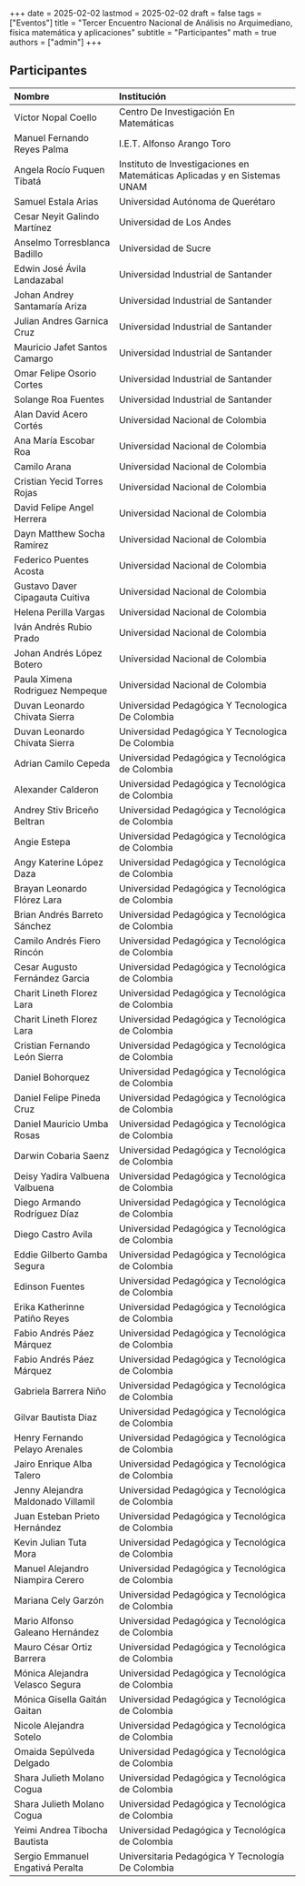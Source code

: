 +++
date      = 2025-02-02
lastmod   = 2025-02-02
draft     = false
tags      = ["Eventos"]
title     = "Tercer Encuentro Nacional de Análisis no Arquimediano, física matemática y aplicaciones"
subtitle  = "Participantes"
math      = true
authors   = ["admin"]
+++

## Participantes

|Nombre                             |Institución                                                              |
|:----------------------------------|:------------------------------------------------------------------------|
|Víctor Nopal Coello                |Centro De Investigación En Matemáticas                                   |
|Manuel Fernando Reyes Palma        |I.E.T. Alfonso Arango Toro                                               |
|Angela Rocío Fuquen Tibatá         |Instituto de Investigaciones en Matemáticas Aplicadas y en Sistemas UNAM |
|Samuel Estala Arias                |Universidad Autónoma de Querétaro                                        |
|Cesar Neyit Galindo Martínez       |Universidad de Los Andes                                                 |
|Anselmo Torresblanca Badillo       |Universidad de Sucre                                                     |
|Edwin José Ávila Landazabal        |Universidad Industrial de Santander                                      |
|Johan Andrey Santamaría Ariza      |Universidad Industrial de Santander                                      |
|Julian Andres Garnica Cruz         |Universidad Industrial de Santander                                      |
|Mauricio Jafet Santos Camargo      |Universidad Industrial de Santander                                      |
|Omar Felipe Osorio Cortes          |Universidad Industrial de Santander                                      |
|Solange Roa Fuentes                |Universidad Industrial de Santander                                      |
|Alan David Acero Cortés            |Universidad Nacional de Colombia                                         |
|Ana María Escobar Roa              |Universidad Nacional de Colombia                                         |
|Camilo Arana                       |Universidad Nacional de Colombia                                         |
|Cristian Yecid Torres Rojas        |Universidad Nacional de Colombia                                         |
|David Felipe Angel Herrera         |Universidad Nacional de Colombia                                         |
|Dayn Matthew Socha Ramírez         |Universidad Nacional de Colombia                                         |
|Federico Puentes Acosta            |Universidad Nacional de Colombia                                         |
|Gustavo Daver Cipagauta Cuitiva    |Universidad Nacional de Colombia                                         |
|Helena Perilla Vargas              |Universidad Nacional de Colombia                                         |
|Iván Andrés Rubio Prado            |Universidad Nacional de Colombia                                         |
|Johan Andrés López Botero          |Universidad Nacional de Colombia                                         |
|Paula Ximena Rodriguez Nempeque    |Universidad Nacional de Colombia                                         |
|Duvan Leonardo Chivata Sierra      |Universidad Pedagógica Y Tecnologica De Colombia                         |
|Duvan Leonardo Chivata Sierra      |Universidad Pedagógica Y Tecnologica De Colombia                         |
|Adrian Camilo Cepeda               |Universidad Pedagógica y Tecnológica de Colombia                         |
|Alexander Calderon                 |Universidad Pedagógica y Tecnológica de Colombia                         |
|Andrey Stiv Briceño Beltran        |Universidad Pedagógica y Tecnológica de Colombia                         |
|Angie Estepa                       |Universidad Pedagógica y Tecnológica de Colombia                         |
|Angy Katerine López Daza           |Universidad Pedagógica y Tecnológica de Colombia                         |
|Brayan Leonardo Flórez Lara        |Universidad Pedagógica y Tecnológica de Colombia                         |
|Brian Andrés Barreto Sánchez       |Universidad Pedagógica y Tecnológica de Colombia                         |
|Camilo Andrés Fiero Rincón         |Universidad Pedagógica y Tecnológica de Colombia                         |
|Cesar Augusto Fernández Garcia     |Universidad Pedagógica y Tecnológica de Colombia                         |
|Charit Lineth Florez Lara          |Universidad Pedagógica y Tecnológica de Colombia                         |
|Charit Lineth Florez Lara          |Universidad Pedagógica y Tecnológica de Colombia                         |
|Cristian Fernando León Sierra      |Universidad Pedagógica y Tecnológica de Colombia                         |
|Daniel Bohorquez                   |Universidad Pedagógica y Tecnológica de Colombia                         |
|Daniel Felipe Pineda Cruz          |Universidad Pedagógica y Tecnológica de Colombia                         |
|Daniel Mauricio Umba Rosas         |Universidad Pedagógica y Tecnológica de Colombia                         |
|Darwin Cobaria Saenz               |Universidad Pedagógica y Tecnológica de Colombia                         |
|Deisy Yadira Valbuena Valbuena     |Universidad Pedagógica y Tecnológica de Colombia                         |
|Diego Armando Rodríguez Díaz       |Universidad Pedagógica y Tecnológica de Colombia                         |
|Diego Castro Avila                 |Universidad Pedagógica y Tecnológica de Colombia                         |
|Eddie Gilberto Gamba Segura        |Universidad Pedagógica y Tecnológica de Colombia                         |
|Edinson Fuentes                    |Universidad Pedagógica y Tecnológica de Colombia                         |
|Erika Katherinne Patiño Reyes      |Universidad Pedagógica y Tecnológica de Colombia                         |
|Fabio Andrés Páez Márquez          |Universidad Pedagógica y Tecnológica de Colombia                         |
|Fabio Andrés Páez Márquez          |Universidad Pedagógica y Tecnológica de Colombia                         |
|Gabriela Barrera Niño              |Universidad Pedagógica y Tecnológica de Colombia                         |
|Gilvar Bautista Diaz               |Universidad Pedagógica y Tecnológica de Colombia                         |
|Henry Fernando Pelayo Arenales     |Universidad Pedagógica y Tecnológica de Colombia                         |
|Jairo Enrique Alba Talero          |Universidad Pedagógica y Tecnológica de Colombia                         |
|Jenny Alejandra Maldonado Villamil |Universidad Pedagógica y Tecnológica de Colombia                         |
|Juan Esteban Prieto Hernández      |Universidad Pedagógica y Tecnológica de Colombia                         |
|Kevin Julian Tuta Mora             |Universidad Pedagógica y Tecnológica de Colombia                         |
|Manuel Alejandro Niampira Cerero   |Universidad Pedagógica y Tecnológica de Colombia                         |
|Mariana Cely Garzón                |Universidad Pedagógica y Tecnológica de Colombia                         |
|Mario Alfonso Galeano Hernández    |Universidad Pedagógica y Tecnológica de Colombia                         |
|Mauro César Ortiz Barrera          |Universidad Pedagógica y Tecnológica de Colombia                         |
|Mónica Alejandra Velasco Segura    |Universidad Pedagógica y Tecnológica de Colombia                         |
|Mónica Gisella Gaitán Gaitan       |Universidad Pedagógica y Tecnológica de Colombia                         |
|Nicole Alejandra Sotelo            |Universidad Pedagógica y Tecnológica de Colombia                         |
|Omaida Sepúlveda Delgado           |Universidad Pedagógica y Tecnológica de Colombia                         |
|Shara Julieth Molano Cogua         |Universidad Pedagógica y Tecnológica de Colombia                         |
|Shara Julieth Molano Cogua         |Universidad Pedagógica y Tecnológica de Colombia                         |
|Yeimi Andrea Tibocha Bautista      |Universidad Pedagógica y Tecnológica de Colombia                         |
|Sergio Emmanuel Engativá Peralta   |Universitaria Pedagógica Y Tecnología De Colombia                        |
